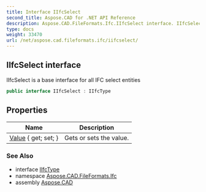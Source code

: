 ```yaml
---
title: Interface IIfcSelect
second_title: Aspose.CAD for .NET API Reference
description: Aspose.CAD.FileFormats.Ifc.IIfcSelect interface. IIfcSelect is a base interface for all IFC select entities
type: docs
weight: 33470
url: /net/aspose.cad.fileformats.ifc/iifcselect/
---
```

## IIfcSelect interface

IIfcSelect is a base interface for all IFC select entities

```csharp
public interface IIfcSelect : IIfcType
```

## Properties

| Name | Description |
| --- | --- |
| [Value](../../aspose.cad.fileformats.ifc/iifcselect/value/) { get; set; } | Gets or sets the value. |

### See Also

* interface [IIfcType](../iifctype/)
* namespace [Aspose.CAD.FileFormats.Ifc](../../aspose.cad.fileformats.ifc/)
* assembly [Aspose.CAD](../../)


